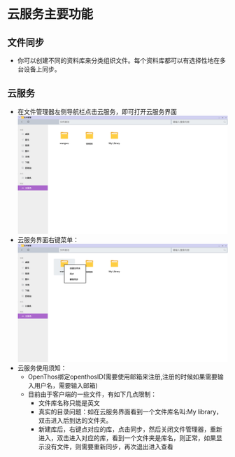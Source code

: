 # 云服务主要功能

## 文件同步
- 你可以创建不同的资料库来分类组织文件。每个资料库都可以有选择性地在多台设备上同步。

## 云服务
- 在文件管理器左侧导航栏点击云服务，即可打开云服务界面
  ![主界面](../pic/soft/HomeUI.png)
- 云服务界面右键菜单：
  ![右键菜单](../pic/soft/menu_folder.png)
- 云服务使用须知：
  - OpenThos绑定openthosID(需要使用邮箱来注册,注册的时候如果需要输入用户名，需要输入邮箱)
  - 目前由于客户端的一些文件，有如下几点限制：
    - 文件库名称只能是英文
    - 真实的目录问题：如在云服务界面看到一个文件库名叫:My library，双击进入后到达的文件夹。
    - 新建库后，右键点对应的库，点击同步，然后关闭文件管理器，重新进入，双击进入对应的库，看到一个文件夹是库名，则正常，如果显示没有文件，则需要重新同步，再次退出进入查看

